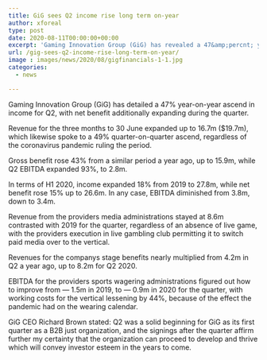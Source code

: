 ```yaml
---
title: GiG sees Q2 income rise long term on-year
author: xforeal 
type: post
date: 2020-08-11T00:00:00+00:00
excerpt: 'Gaming Innovation Group (GiG) has revealed a 47&amp;percnt; year-on-year ascend in income for Q2, with net benefit additionally expanding during the quarter '
url: /gig-sees-q2-income-rise-long-term-on-year/
image : images/news/2020/08/gigfinancials-1-1.jpg
categories:
  - news

---
```

Gaming Innovation Group (GiG) has detailed a 47&percnt; year-on-year ascend in income for Q2, with net benefit additionally expanding during the quarter. 

Revenue for the three months to 30 June expanded up to 16.7m ($19.7m), which likewise spoke to a 49&percnt; quarter-on-quarter ascend, regardless of the coronavirus pandemic ruling the period. 

Gross benefit rose 43&percnt; from a similar period a year ago, up to 15.9m, while Q2 EBITDA expanded 93&percnt;, to 2.8m. 

In terms of H1 2020, income expanded 18&percnt; from 2019 to 27.8m, while net benefit rose 15&percnt; up to 26.6m. In any case, EBITDA diminished from 3.8m, down to 3.4m. 

Revenue from the providers media administrations stayed at 8.6m contrasted with 2019 for the quarter, regardless of an absence of live game, with the providers execution in live gambling club permitting it to switch paid media over to the vertical. 

Revenues for the companys stage benefits nearly multiplied from 4.2m in Q2 a year ago, up to 8.2m for Q2 2020. 

EBITDA for the providers sports wagering administrations figured out how to improve from &#8212; 1.5m in 2019, to &#8212; 0.9m in 2020 for the quarter, with working costs for the vertical lessening by 44&percnt;, because of the effect the pandemic had on the wearing calendar. 

GiG CEO Richard Brown stated: Q2 was a solid beginning for GiG as its first quarter as a B2B just organization, and the signings after the quarter affirm further my certainty that the organization can proceed to develop and thrive which will convey investor esteem in the years to come.
